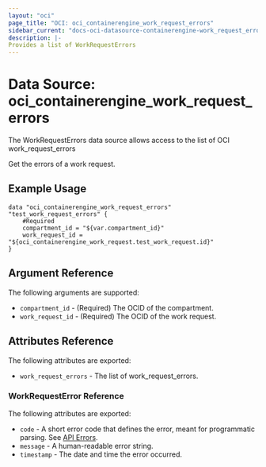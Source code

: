 ```yaml
---
layout: "oci"
page_title: "OCI: oci_containerengine_work_request_errors"
sidebar_current: "docs-oci-datasource-containerengine-work_request_errors"
description: |-
Provides a list of WorkRequestErrors
---
```

# Data Source: oci_containerengine_work_request_errors
The WorkRequestErrors data source allows access to the list of OCI work_request_errors

Get the errors of a work request.

## Example Usage

```hcl
data "oci_containerengine_work_request_errors" "test_work_request_errors" {
	#Required
	compartment_id = "${var.compartment_id}"
	work_request_id = "${oci_containerengine_work_request.test_work_request.id}"
}
```

## Argument Reference

The following arguments are supported:

* `compartment_id` - (Required) The OCID of the compartment.
* `work_request_id` - (Required) The OCID of the work request.


## Attributes Reference

The following attributes are exported:

* `work_request_errors` - The list of work_request_errors.

### WorkRequestError Reference

The following attributes are exported:

* `code` - A short error code that defines the error, meant for programmatic parsing. See [API Errors](https://docs.us-phoenix-1.oraclecloud.com/Content/API/References/apierrors.htm).
* `message` - A human-readable error string.
* `timestamp` - The date and time the error occurred.

